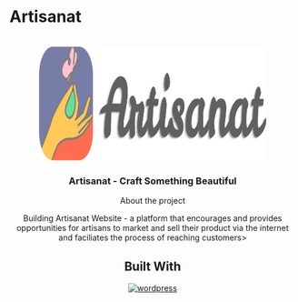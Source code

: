 # Artisanat
<br />
<div align="center">
  <a href="images/logo.png">
    <img src="images/logo.png" alt="Logo" width="400" height="200">
  </a>

  <h3 align="center">Artisanat - Craft Something Beautiful</h3>
  <p align="center> E-commerece course project at Qassim University.</p>
</div>

## About the project
Building Artisanat Website - a platform that encourages and provides opportunities for artisans to market and sell their product via the internet and faciliates the process of reaching customers>

## Built With
[![wordpress](https://skillicons.dev/icons?i=wordpress)](https://wordpress.com)
